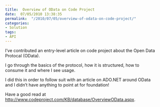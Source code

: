 ```yaml
---
title:  Overview of OData on Code Project
date:  07/05/2010 13:38:35
permalink:  "/2010/07/05/overview-of-odata-on-code-project/"
categories:
- Solution
tags:
- API
---
```

I’ve contributed an entry-level article on code project about the Open Data Protocal (OData).

I go through the basics of the protocol, how it is structured, how to consume it and where I see usage.

I did this in order to follow suit with an article on ADO.NET around OData and I didn’t have anything to point at for foundation!

Have a good read at <a title="http://www.codeproject.com/KB/database/OverviewOData.aspx" href="http://www.codeproject.com/KB/database/OverviewOData.aspx">http://www.codeproject.com/KB/database/OverviewOData.aspx</a>.